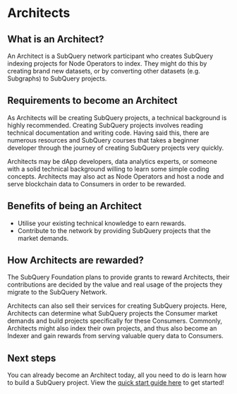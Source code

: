 # Architects

## What is an Architect?

An Architect is a SubQuery network participant who creates SubQuery indexing projects for Node Operators to index. They might do this by creating brand new datasets, or by converting other datasets (e.g. Subgraphs) to SubQuery projects.

## Requirements to become an Architect

As Architects will be creating SubQuery projects, a technical background is highly recommended. Creating SubQuery projects involves reading technical documentation and writing code. Having said this, there are numerous resources and SubQuery courses that takes a beginner developer through the journey of creating SubQuery projects very quickly.

Architects may be dApp developers, data analytics experts, or someone with a solid technical background willing to learn some simple coding concepts. Architects may also act as Node Operators and host a node and serve blockchain data to Consumers in order to be rewarded.

## Benefits of being an Architect

- Utilise your existing technical knowledge to earn rewards.
- Contribute to the network by providing SubQuery projects that the market demands.

## How Architects are rewarded?

The SubQuery Foundation plans to provide grants to reward Architects, their contributions are decided by the value and real usage of the projects they migrate to the SubQuery Network.

Architects can also sell their services for creating SubQuery projects. Here, Architects can determine what SubQuery projects the Consumer market demands and build projects specifically for these Consumers. Commonly, Architects might also index their own projects, and thus also become an Indexer and gain rewards from serving valuable query data to Consumers.

## Next steps

You can already become an Architect today, all you need to do is learn how to build a SubQuery project. View the [quick start guide here](../../quickstart/quickstart.md) to get started!
